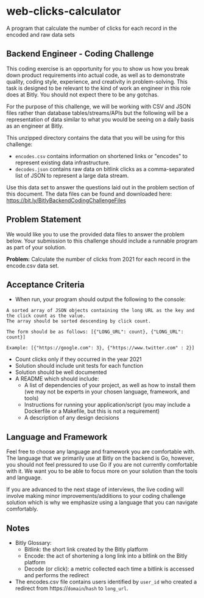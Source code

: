 # web-clicks-calculator
A program that calculate the number of clicks for each record in the encoded and raw data sets

## Backend Engineer - Coding Challenge

This coding exercise is an opportunity for you to show us how you break down product requirements into actual code, as well as to demonstrate quality, coding style, experience, and creativity in problem-solving. This task is designed to be relevant to the kind of work an engineer in this role does at Bitly. You should not expect there to be any gotchas.

For the purpose of this challenge, we will be working with CSV and JSON files rather than database tables/streams/APIs but the following will be a representation of data similar to what you would be seeing on a daily basis as an engineer at Bitly.

This unzipped directory contains the data that you will be using for this challenge:
* `encodes.csv` contains information on shortened links or "encodes" to represent existing data infrastructure.
* `decodes.json` contains raw data on bitlink clicks as a comma-separated list of JSON to represent a large data stream.

Use this data set to answer the questions laid out in the problem section of this document.
The data files can be found and downloaded here: https://bit.ly/BitlyBackendCodingChallengeFiles 

## Problem Statement

We would like you to use the provided data files to answer the problem below. Your submission to this challenge should include a runnable program as part of your solution.

**Problem:** Calculate the number of clicks from 2021 for each record in the encode.csv data set.

## Acceptance Criteria

* When run, your program should output the following to the console:
```
A sorted array of JSON objects containing the long URL as the key and the click count as the value. 
The array should be sorted descending by click count.

The form should be as follows: [{"LONG_URL": count}, {"LONG_URL": count}]

Example: [{"https://google.com": 3}, {"https://www.twitter.com" : 2}]
```
* Count clicks only if they occurred in the year 2021
* Solution should include unit tests for each function 
* Solution should be well documented 
* A README which should include:
  - A list of dependencies of your project, as well as how to install them (we may not be experts in your chosen language, framework, and tools)
  - Instructions for running your application/script (you may include a Dockerfile or a Makefile, but this is not a requirement)
  - A description of any design decisions 

## Language and Framework

Feel free to choose any language and framework you are comfortable with. The language that we primarily use at Bitly on the backend is Go, however, you should not feel pressured to use Go if you are not currently comfortable with it. We want you to be able to focus more on your solution than the tools and language.

If you are advanced to the next stage of interviews, the live coding will involve making minor improvements/additions to your coding challenge solution which is why we emphasize using a language that you can navigate comfortably. 

## Notes

* Bitly Glossary:
  * Bitlink: the short link created by the Bitly platform
  * Encode: the act of shortening a long link into a bitlink on the Bitly platform
  * Decode (or click): a metric collected each time a bitlink is accessed and performs the redirect
* The encodes.csv file contains users identified by `user_id` who created a redirect from https://`domain`/`hash` to `long_url`.
